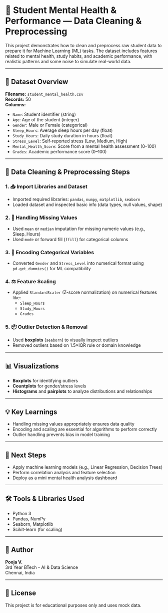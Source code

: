 # 🧠 Student Mental Health & Performance — Data Cleaning & Preprocessing

This project demonstrates how to clean and preprocess raw student data to prepare it for Machine Learning (ML) tasks. The dataset includes features related to mental health, study habits, and academic performance, with realistic patterns and some noise to simulate real-world data.

---

## 📁 Dataset Overview

**Filename:** `student_mental_health.csv`  
**Records:** 50  
**Columns:**

- `Name`: Student identifier (string)
- `Age`: Age of the student (integer)
- `Gender`: Male or Female (categorical)
- `Sleep_Hours`: Average sleep hours per day (float)
- `Study_Hours`: Daily study duration in hours (float)
- `Stress_Level`: Self-reported stress (Low, Medium, High)
- `Mental_Health_Score`: Score from a mental health assessment (0–100)
- `Grades`: Academic performance score (0–100)

---

## 🧹 Data Cleaning & Preprocessing Steps

### 1. 📥 Import Libraries and Dataset
- Imported required libraries: `pandas`, `numpy`, `matplotlib`, `seaborn`
- Loaded dataset and inspected basic info (data types, null values, shape)

### 2. 🧱 Handling Missing Values
- Used `mean` or `median` imputation for missing numeric values (e.g., Sleep_Hours)
- Used `mode` or forward fill (`ffill`) for categorical columns

### 3. 🔢 Encoding Categorical Variables
- Converted `Gender` and `Stress_Level` into numerical format using `pd.get_dummies()` for ML compatibility

### 4. ⚖️ Feature Scaling
- Applied `StandardScaler` (Z-score normalization) on numerical features like:
  - `Sleep_Hours`
  - `Study_Hours`
  - `Grades`

### 5. 📦 Outlier Detection & Removal
- Used **boxplots** (`seaborn`) to visually inspect outliers
- Removed outliers based on 1.5×IQR rule or domain knowledge

---

## 📊 Visualizations

- **Boxplots** for identifying outliers
- **Countplots** for gender/stress levels
- **Histograms** and **pairplots** to analyze distributions and relationships

---

## 💡 Key Learnings

- Handling missing values appropriately ensures data quality
- Encoding and scaling are essential for algorithms to perform correctly
- Outlier handling prevents bias in model training

---

## 🚀 Next Steps

- Apply machine learning models (e.g., Linear Regression, Decision Trees)
- Perform correlation analysis and feature selection
- Deploy as a mini mental health analysis dashboard

---

## 🛠️ Tools & Libraries Used

- Python 3
- Pandas, NumPy
- Seaborn, Matplotlib
- Scikit-learn (for scaling)

---

## 📌 Author

**Pooja V.**  
3rd Year BTech - AI & Data Science  
Chennai, India

---

## 📎 License

This project is for educational purposes only and uses mock data.
